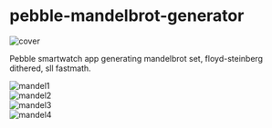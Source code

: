 pebble-mandelbrot-generator
===========================

![cover](http://mhungerford.github.io/pebble-mandelbrot-generator/pebble_cover.png)

Pebble smartwatch app generating mandelbrot set, floyd-steinberg dithered, sll fastmath.

![mandel1](http://mhungerford.github.io/pebble-mandelbrot-generator/mandel1.png)  
![mandel2](http://mhungerford.github.io/pebble-mandelbrot-generator/mandel2.png)  
![mandel3](http://mhungerford.github.io/pebble-mandelbrot-generator/mandel3.png)  
![mandel4](http://mhungerford.github.io/pebble-mandelbrot-generator/mandel4.png)  
